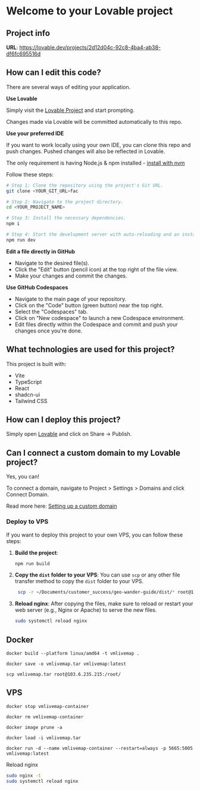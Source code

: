 # Welcome to your Lovable project

## Project info

**URL**: https://lovable.dev/projects/2d12d04c-92c8-4ba4-ab38-df6fc695516d

## How can I edit this code?

There are several ways of editing your application.

**Use Lovable**

Simply visit the [Lovable Project](https://lovable.dev/projects/2d12d04c-92c8-4ba4-ab38-df6fc695516d) and start prompting.

Changes made via Lovable will be committed automatically to this repo.

**Use your preferred IDE**

If you want to work locally using your own IDE, you can clone this repo and push changes. Pushed changes will also be reflected in Lovable.

The only requirement is having Node.js & npm installed - [install with nvm](https://github.com/nvm-sh/nvm#installing-and-updating)

Follow these steps:

```sh
# Step 1: Clone the repository using the project's Git URL.
git clone <YOUR_GIT_URL>fac

# Step 2: Navigate to the project directory.
cd <YOUR_PROJECT_NAME>

# Step 3: Install the necessary dependencies.
npm i

# Step 4: Start the development server with auto-reloading and an instant preview.
npm run dev
```

**Edit a file directly in GitHub**

- Navigate to the desired file(s).
- Click the "Edit" button (pencil icon) at the top right of the file view.
- Make your changes and commit the changes.

**Use GitHub Codespaces**

- Navigate to the main page of your repository.
- Click on the "Code" button (green button) near the top right.
- Select the "Codespaces" tab.
- Click on "New codespace" to launch a new Codespace environment.
- Edit files directly within the Codespace and commit and push your changes once you're done.

## What technologies are used for this project?

This project is built with:

- Vite
- TypeScript
- React
- shadcn-ui
- Tailwind CSS

## How can I deploy this project?

Simply open [Lovable](https://lovable.dev/projects/2d12d04c-92c8-4ba4-ab38-df6fc695516d) and click on Share -> Publish.

## Can I connect a custom domain to my Lovable project?

Yes, you can!

To connect a domain, navigate to Project > Settings > Domains and click Connect Domain.

Read more here: [Setting up a custom domain](https://docs.lovable.dev/tips-tricks/custom-domain#step-by-step-guide)


### Deploy to VPS
If you want to deploy this project to your own VPS, you can follow these steps:
1. **Build the project**:
   ```sh
   npm run build
   ```
2. **Copy the `dist` folder to your VPS**:
   You can use `scp` or any other file transfer method to copy the `dist` folder to your VPS.
   ```sh
    scp -r ~/Documents/customer_success/geo-wander-guide/dist/* root@103.6.235.215:/var/www/maps.vietmap.us
   ```
3. **Reload nginx**:
    After copying the files, make sure to reload or restart your web server (e.g., Nginx or Apache) to serve the new files.
    ```sh
    sudo systemctl reload nginx
    ```

## Docker
`docker build --platform linux/amd64 -t vmlivemap .`

`docker save -o vmlivemap.tar vmlivemap:latest`

`scp vmlivemap.tar root@103.6.235.215:/root/`


## VPS

`docker stop vmlivemap-container`

`docker rm vmlivemap-container`

`docker image prune -a`

`docker load -i vmlivemap.tar`

`docker run -d --name vmlivemap-container --restart=always -p 5665:5005 vmlivemap:latest`


Reload nginx

```bash
sudo nginx -t
sudo systemctl reload nginx

```